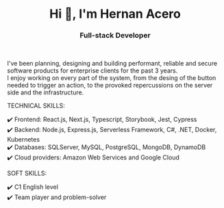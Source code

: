 <h1 align="center">Hi 👋, I'm Hernan Acero</h1>
<h3 align="center">Full-stack Developer</h3>
<br/>

I've been planning, designing and building performant, reliable and secure software products for enterprise clients for the past 3 years.
<br/>
I enjoy working on every part of the system, from the desing of the button needed to trigger an action, to the provoked repercussions on the server side and the infrastructure. 

TECHNICAL SKILLS:
<br>

✔️ Frontend: React.js, Next.js, Typescript, Storybook, Jest, Cypress
<br>
✔️ Backend: Node.js, Express.js, Serverless Framework, C#, .NET, Docker, Kubernetes
<br>
✔️ Databases: SQLServer, MySQL, PostgreSQL, MongoDB, DynamoDB
<br>
✔️ Cloud providers: Amazon Web Services and Google Cloud
<br>

SOFT SKILLS:
<br>

✔️ C1 English level
<br>
✔️ Team player and problem-solver
